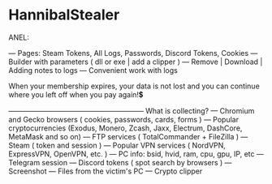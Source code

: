 # HannibalStealer
ANEL:

— Pages: Steam Tokens, All Logs, Passwords, Discord Tokens, Cookies
— Builder with parameters ( dll or exe | add a clipper )
— Remove | Download | Adding notes to logs
— Convenient work with logs

When your membership expires, your data is not lost and you can continue where you left off when you pay again!💲

———————————————————
What is collecting?
— Chromium and Gecko browsers ( cookies, passwords, cards, forms )
— Popular cryptocurrencies (Exodus, Monero, Zcash, Jaxx, Electrum, DashCore, MetaMask and so on)
— FTP services ( TotalCommander + FileZilla )
— Steam ( token and session )
— Popular VPN services ( NordVPN, ExpressVPN, OpenVPN, etc. )
— PC info: bsid, hvid, ram, cpu, gpu, IP, etc
— Telegram session
— Discord tokens ( spot search by browsers )
— Screenshot
— Files from the victim's PC
— Crypto clipper
